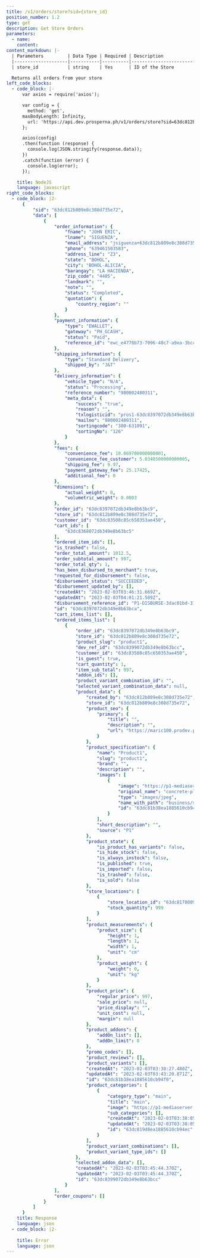 ```yaml
---
title: /v1/orders/store?sid={store_id}
position_number: 1.2
type: get
description: Get Store Orders
parameters:
  - name:
    content:
content_markdown: |-
  | Parameters         | Data Type | Required | Description                        |
  |--------------------|-----------|----------|------------------------------------|
  | store_id           | string    | Yes      | ID of the Store                    |

  Returns all orders from your store
left_code_blocks:
  - code_block: |-
      var axios = require('axios');

      var config = {
        method: 'get',
      maxBodyLength: Infinity,
        url: 'https://api.dev.prosperna.ph/v1/orders/store?sid=63dc812b809e8c308d735e72'
      };

      axios(config)
      .then(function (response) {
        console.log(JSON.stringify(response.data));
      })
      .catch(function (error) {
        console.log(error);
      });

    title: NodeJS
    language: javascript
right_code_blocks:
  - code_block: |2-
      {
          "sid": "63dc812b809e8c308d735e72",
          "data": [
              {
                  "order_information": {
                      "fname": "JOHN ERIC",
                      "lname": "SIGUENZA",
                      "email_address": "jsiguenza+63dc812b809e8c308d735e72@prosperna.com",
                      "phone": "639461503583",
                      "address_line": "Z3",
                      "state": "BOHOL",
                      "city": "BOHOL-ALICIA",
                      "barangay": "LA HACIENDA",
                      "zip_code": "4405",
                      "landmark": "",
                      "note": "",
                      "status": "Completed",
                      "quotation": {
                          "country_region": ""
                      }
                  },
                  "payment_information": {
                      "type": "EWALLET",
                      "gateway": "PH_GCASH",
                      "status": "Paid",
                      "reference_id": "ewc_e4778b73-7096-40c7-a9ea-3bcc06174d58"
                  },
                  "shipping_information": {
                      "type": "Standard Delivery",
                      "shipped_by": "J&T"
                  },
                  "delivery_information": {
                      "vehicle_type": "N/A",
                      "status": "Processing",
                      "reference_number": "980002480311",
                      "meta_data": {
                          "success": "true",
                          "reason": "",
                          "txlogisticid": "pros1-63dc8397072db349e8b63bc9",
                          "mailno": "980002480311",
                          "sortingcode": "380-631091",
                          "sortingNo": "126"
                      }
                  },
                  "fees": {
                      "convenience_fee": 10.069700000000001,
                      "convenience_fee_customer": 5.0348500000000005,
                      "shipping_fee": 9.97,
                      "payment_gateway_fee": 25.17425,
                      "additional_fee": 0
                  },
                  "dimensions": {
                      "actual_weight": 0,
                      "volumetric_weight": 0.0003
                  },
                  "order_id": "63dc8397072db349e8b63bc9",
                  "store_id": "63dc812b809e8c308d735e72",
                  "customer_id": "63dc83508c85c650353ae450",
                  "cart_ids": [
                      "63dc8368072db349e8b63bc5"
                  ],
                  "ordered_item_ids": [],
                  "is_trashed": false,
                  "order_total_amount": 1012.5,
                  "order_subtotal_amount": 997,
                  "order_total_qty": 1,
                  "has_been_disbursed_to_merchant": true,
                  "requested_for_disbursement": false,
                  "disbursement_status": "SUCCEEDED",
                  "disbursement_updated_by": [],
                  "createdAt": "2023-02-03T03:46:31.669Z",
                  "updatedAt": "2023-02-03T04:01:21.589Z",
                  "disbursement_reference_id": "P1-DISBURSE-3dac01bd-31c3-4d8c-bef9-363f95a1cd91",
                  "id": "63dc8397072db349e8b63bca",
                  "cart_items_list": [],
                  "ordered_items_list": [
                      {
                          "order_id": "63dc8397072db349e8b63bc9",
                          "store_id": "63dc812b809e8c308d735e72",
                          "product_slug": "product1",
                          "dev_ref_id": "63dc8399072db349e8b63bcc",
                          "customer_id": "63dc83508c85c650353ae450",
                          "is_guest": true,
                          "cart_quantity": 1,
                          "item_sub_total": 997,
                          "addon_ids": [],
                          "product_variant_combination_id": "",
                          "selected_variant_combination_data": null,
                          "product_data": {
                              "created_by": "63dc812b809e8c308d735e72",
                              "store_id": "63dc812b809e8c308d735e72",
                              "product_seo": {
                                  "primary": {
                                      "title": "",
                                      "description": "",
                                      "url": "https://maric100.prodev.prosperna.ph/product/product1"
                                  }
                              },
                              "product_specification": {
                                  "name": "Product1",
                                  "slug": "product1",
                                  "brand": "",
                                  "description": "",
                                  "images": [
                                      {
                                          "image": "https://p1-mediaserver.s3.ap-southeast-1.amazonaws.com/business/store/maric100/1675395507356-concrete-plaster-stone-brick-orange-3d-wall-mural_2.jpg",
                                          "original_name": "concrete-plaster-stone-brick-orange-3d-wall-mural_2.jpg",
                                          "type": "images/jpeg",
                                          "name_with_path": "business/store/maric100/1675395507356-concrete-plaster-stone-brick-orange-3d-wall-mural_2.jpg",
                                          "id": "63dc81b38ea1885610cb94f3"
                                      }
                                  ],
                                  "short_description": "",
                                  "source": "P1"
                              },
                              "product_state": {
                                  "is_product_has_variants": false,
                                  "is_hide_stock": false,
                                  "is_always_instock": false,
                                  "is_published": true,
                                  "is_imported": false,
                                  "is_trashed": false,
                                  "is_sold": false
                              },
                              "store_locations": [
                                  {
                                      "store_location_id": "63dc8178809e8c308d735ea0",
                                      "stock_quantity": 999
                                  }
                              ],
                              "product_measurements": {
                                  "product_size": {
                                      "height": 1,
                                      "length": 1,
                                      "width": 1,
                                      "unit": "cm"
                                  },
                                  "product_weight": {
                                      "weight": 0,
                                      "unit": "kg"
                                  }
                              },
                              "product_price": {
                                  "regular_price": 997,
                                  "sale_price": null,
                                  "price_display": "",
                                  "unit_cost": null,
                                  "margin": null
                              },
                              "product_addons": {
                                  "addOn_list": [],
                                  "addOn_limit": 0
                              },
                              "promo_codes": [],
                              "product_reviews": [],
                              "product_variants": [],
                              "createdAt": "2023-02-03T03:38:27.480Z",
                              "updatedAt": "2023-02-03T03:43:20.871Z",
                              "id": "63dc81b38ea1885610cb94f0",
                              "product_categories": [
                                  {
                                      "category_type": "main",
                                      "title": "main",
                                      "image": "https://p1-mediaserver.s3.ap-southeast-1.amazonaws.com/business/store/merchant/categories/concrete-plaster-stone-brick-orange-3d-wall-mural_2.jpg",
                                      "sub_categories": [],
                                      "createdAt": "2023-02-03T03:38:05.221Z",
                                      "updatedAt": "2023-02-03T03:38:05.221Z",
                                      "id": "63dc819d8ea1885610cb94ec"
                                  }
                              ],
                              "product_variant_combinations": [],
                              "product_variant_type_ids": []
                          },
                          "selected_addon_data": [],
                          "createdAt": "2023-02-03T03:45:44.370Z",
                          "updatedAt": "2023-02-03T03:45:44.370Z",
                          "id": "63dc8399072db349e8b63bcc"
                      }
                  ],
                  "order_coupons": []
              }
          ]
      }
    title: Response
    language: json
  - code_block: |2-
      
    title: Error
    language: json
---
```

